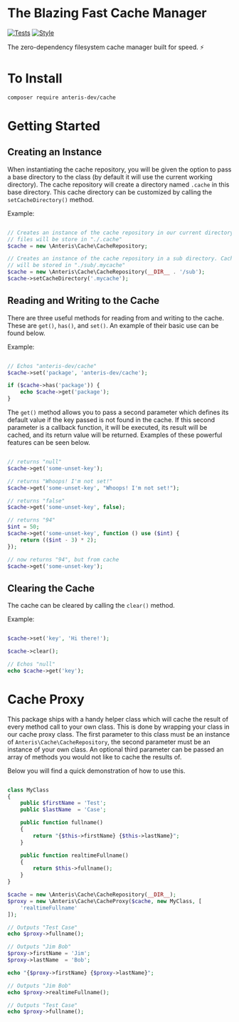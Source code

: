 # The Blazing Fast Cache Manager
[![Tests](https://github.com/Anteris-Dev/cache/workflows/Tests/badge.svg)](https://github.com/Anteris-Dev/cache/actions?query=workflow%3ATests)
[![Style](https://github.com/Anteris-Dev/cache/workflows/Style/badge.svg)](https://github.com/Anteris-Dev/cache/actions?query=workflow%3AStyle)

The zero-dependency filesystem cache manager built for speed. :zap:

# To Install
```bash
composer require anteris-dev/cache
```

# Getting Started

## Creating an Instance
When instantiating the cache repository, you will be given the option to pass a base directory to the class (by default it will use the current working directory). The cache repository will create a directory named `.cache` in this base directory. This cache directory can be customized by calling the `setCacheDirectory()` method.

Example:

```php

// Creates an instance of the cache repository in our current directory. Cache
// files will be store in "./.cache"
$cache = new \Anteris\Cache\CacheRepository;

// Creates an instance of the cache repository in a sub directory. Cache files
// will be stored in "./sub/.mycache"
$cache = new \Anteris\Cache\CacheRepository(__DIR__ . '/sub');
$cache->setCacheDirectory('.mycache');

```

## Reading and Writing to the Cache
There are three useful methods for reading from and writing to the cache. These are `get()`, `has()`, and `set()`. An example of their basic use can be found below.

Example:

```php

// Echos "anteris-dev/cache"
$cache->set('package', 'anteris-dev/cache');

if ($cache->has('package')) {
    echo $cache->get('package');
}

```

The `get()` method allows you to pass a second parameter which defines its default value if the key passed is not found in the cache. If this second parameter is a callback function, it will be executed, its result will be cached, and its return value will be returned. Examples of these powerful features can be seen below.

```php

// returns "null"
$cache->get('some-unset-key');

// returns "Whoops! I'm not set!"
$cache->get('some-unset-key', "Whoops! I'm not set!");

// returns "false"
$cache->get('some-unset-key', false);

// returns "94"
$int = 50;
$cache->get('some-unset-key', function () use ($int) {
    return (($int - 3) * 2);
});

// now returns "94", but from cache
$cache->get('some-unset-key');

```

## Clearing the Cache
The cache can be cleared by calling the `clear()` method.

Example:

```php

$cache->set('key', 'Hi there!');

$cache->clear();

// Echos "null"
echo $cache->get('key');

```

# Cache Proxy
This package ships with a handy helper class which will cache the result of every method call to your own class. This is done by wrapping your class in our cache proxy class. The first parameter to this class must be an instance of `Anteris\Cache\CacheRepository`, the second parameter must be an instance of your own class. An optional third parameter can be passed an array of methods you would not like to cache the results of.

Below you will find a quick demonstration of how to use this.

```php

class MyClass
{
    public $firstName = 'Test';
    public $lastName  = 'Case';

    public function fullname()
    {
        return "{$this->firstName} {$this->lastName}";
    }

    public function realtimeFullname()
    {
        return $this->fullname();
    }
}

$cache = new \Anteris\Cache\CacheRepository(__DIR__);
$proxy = new \Anteris\Cache\CacheProxy($cache, new MyClass, [
    'realtimeFullname'
]);

// Outputs "Test Case"
echo $proxy->fullname();

// Outputs "Jim Bob"
$proxy->firstName = 'Jim';
$proxy->lastName  = 'Bob';

echo "{$proxy->firstName} {$proxy->lastName}";

// Outputs "Jim Bob"
echo $proxy->realtimeFullname();

// Outputs "Test Case"
echo $proxy->fullname();

```
